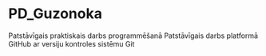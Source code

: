 # PD_Guzonoka
Patstāvīgais praktiskais darbs programmēšanā
Patstāvīgais darbs platformā GitHub ar versiju kontroles sistēmu Git
